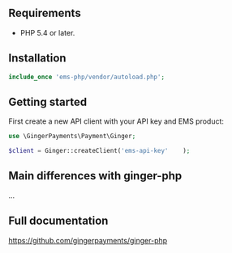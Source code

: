 ## Requirements

* PHP 5.4 or later.

## Installation

```php
include_once 'ems-php/vendor/autoload.php';
```

## Getting started

First create a new API client with your API key and EMS product:

```php
use \GingerPayments\Payment\Ginger;

$client = Ginger::createClient('ems-api-key'    );
```

## Main differences with ginger-php
...


## Full documentation
https://github.com/gingerpayments/ginger-php